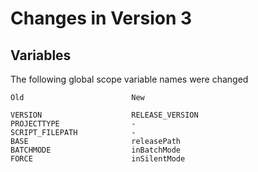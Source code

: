 # Changes in Version 3

## Variables

The following global scope variable names were changed

    Old                        New
    
    VERSION                    RELEASE_VERSION
    PROJECTTYPE                -
    SCRIPT_FILEPATH            -
    BASE                       releasePath
    BATCHMODE                  inBatchMode
    FORCE                      inSilentMode